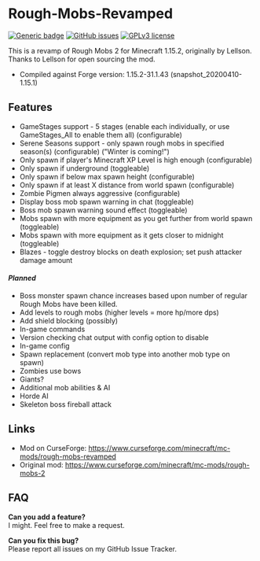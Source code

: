 # Rough-Mobs-Revamped
[![Generic badge](https://img.shields.io/badge/version-1.15.2-orange.svg)](https://shields.io/) 
[![GitHub issues](https://img.shields.io/github/issues/p1ut0nium-git/Rough-Mobs-Revamped)](https://github.com/p1ut0nium-git/Rough-Mobs-Revamped/issues/) 
[![GPLv3 license](https://img.shields.io/badge/License-GPLv3-blue.svg)](http://perso.crans.org/besson/LICENSE.html)  

This is a revamp of Rough Mobs 2 for Minecraft 1.15.2, originally by Lellson. Thanks to Lellson for open sourcing the mod.

* Compiled against Forge version: 1.15.2-31.1.43 (snapshot_20200410-1.15.1)

## Features

* GameStages support - 5 stages (enable each individually, or use GameStages_All to enable them all) (configurable)
* Serene Seasons support - only spawn rough mobs in specified season(s) (configurable) ("Winter is coming!")
* Only spawn if player's Minecraft XP Level is high enough (configurable)
* Only spawn if underground (toggleable)
* Only spawn if below max spawn height (configurable)
* Only spawn if at least X distance from world spawn (configurable)
* Zombie Pigmen always aggressive (configurable)
* Display boss mob spawn warning in chat (toggleable)
* Boss mob spawn warning sound effect (toggleable)
* Mobs spawn with more equipment as you get further from world spawn (toggleable)
* Mobs spawn with more equipment as it gets closer to midnight (toggleable)
* Blazes - toggle destroy blocks on death explosion; set push attacker damage amount

#### _Planned_

* Boss monster spawn chance increases based upon number of regular Rough Mobs have been killed.
* Add levels to rough mobs (higher levels = more hp/more dps)
* Add shield blocking (possibly)
* In-game commands
* Version checking chat output with config option to disable
* In-game config
* Spawn replacement (convert mob type into another mob type on spawn)
* Zombies use bows
* Giants?
* Additional mob abilities & AI
* Horde AI
* Skeleton boss fireball attack

## Links

* Mod on CurseForge: https://www.curseforge.com/minecraft/mc-mods/rough-mobs-revamped
* Original mod: https://www.curseforge.com/minecraft/mc-mods/rough-mobs-2

## FAQ

**Can you add a feature?**  
I might. Feel free to make a request.  

**Can you fix this bug?**  
Please report all issues on my GitHub Issue Tracker.  
